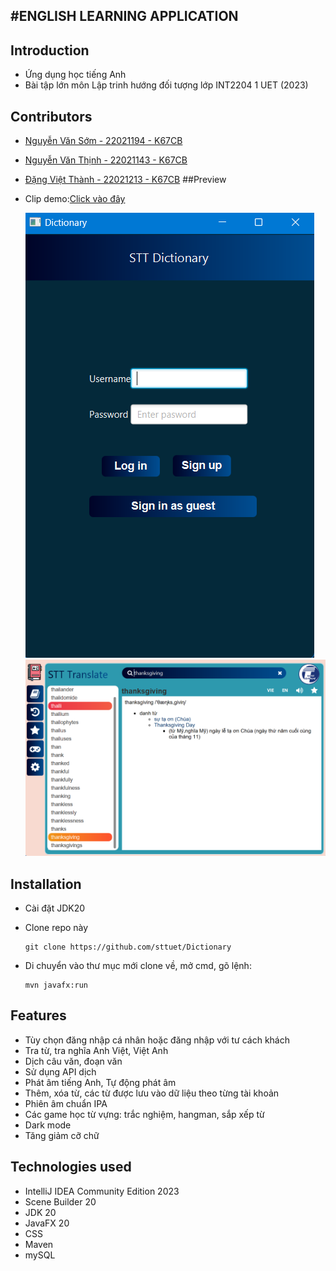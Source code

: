 #ENGLISH LEARNING APPLICATION
---

## Introduction
* Ứng dụng học tiếng Anh
* Bài tập lớn môn Lập trinh hướng đối tượng lớp INT2204 1 UET (2023)
## Contributors

* [Nguyễn Văn Sớm - 22021194 - K67CB](https://github.com/nvs123456)
* [Nguyễn Văn Thịnh - 22021143 - K67CB](https://github.com/Thinhtrang)
* [Đặng Việt Thành - 22021213 - K67CB](https://github.com/vietthanhf11)
  ##Preview

* Clip demo:[Click vào đây]()

  ![demo1](src/main/resources/image/demo1.png)
  ![demo2](src/main/resources/image/demo2.png)
## Installation

* Cài đặt JDK20
* Clone repo này
    
      git clone https://github.com/sttuet/Dictionary
* Di chuyển vào thư mục mới clone về, mở cmd, gõ lệnh:

      mvn javafx:run

## Features

* Tùy chọn đăng nhập cá nhân hoặc đăng nhập với tư cách khách
* Tra từ, tra nghĩa Anh Việt, Việt Anh
* Dịch câu văn, đoạn văn
* Sử dụng API dịch
* Phát âm tiếng Anh, Tự động phát âm
* Thêm, xóa từ, các từ được lưu vào dữ liệu theo từng tài khoản
* Phiên âm chuẩn IPA
* Các game học từ vựng: trắc nghiệm, hangman, sắp xếp từ
* Dark mode
* Tăng giảm cỡ chữ

## Technologies used
* IntelliJ IDEA Community Edition 2023
* Scene Builder 20
* JDK 20
* JavaFX 20
* CSS
* Maven
* mySQL
